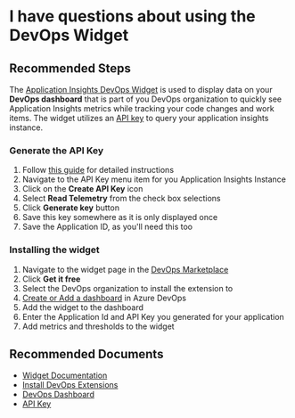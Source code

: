 <properties 
    pageTitle="Application Insights DevOps Widget"
    description="Common solutions to setting up the DevOps Widget"
    service="microsoft.insights"
    resource="components"
    authors="debugthings"
    ms.author="jamdavi"
    articleId="insights-devopswidget"
    displayOrder="202"
    selfHelpType="generic"
    cloudEnvironments="public"
    productPesIds="15693" 
    supportTopicIds="32602222"
 />
 
# I have questions about using the DevOps Widget

## **Recommended Steps**

The [Application Insights DevOps Widget](https://marketplace.visualstudio.com/items?itemName=ms-appinsights.ApplicationInsightsWidgets) is used to display data on your **DevOps dashboard** that is part of you DevOps organization to quickly see Application Insights metrics while tracking your code changes and work items. The widget utilizes an [API key](https://dev.applicationinsights.io/documentation/Authorization/API-key-and-App-ID) to query your application insights instance.

### **Generate the API Key**

1. Follow [this guide](https://dev.applicationinsights.io/documentation/Authorization/API-key-and-App-ID) for detailed instructions
2. Navigate to the API Key menu item for you Application Insights Instance
3. Click on the **Create API Key** icon
4. Select **Read Telemetry** from the check box selections
5. Click **Generate key** button
6. Save this key somewhere as it is only displayed once
7. Save the Application ID, as you'll need this too

### **Installing the widget**

1. Navigate to the widget page in the [DevOps Marketplace](https://marketplace.visualstudio.com/items?itemName=ms-appinsights.ApplicationInsightsWidgets)
2. Click **Get it free**
3. Select the DevOps organization to install the extension to
4. [Create or Add a dashboard](https://docs.microsoft.com/azure/devops/report/dashboards/dashboards?view=azure-devops) in Azure DevOps
5. Add the widget to the dashboard
6. Enter the Application Id and API Key you generated for your application
7. Add metrics and thresholds to the widget

## **Recommended Documents**

* [Widget Documentation](https://marketplace.visualstudio.com/items?itemName=ms-appinsights.ApplicationInsightsWidgets)
* [Install DevOps Extensions](https://docs.microsoft.com/azure/devops/marketplace/install-extension?view=azure-devops)<br>
* [DevOps Dashboard](https://docs.microsoft.com/azure/devops/report/dashboards/dashboards?view=azure-devops)<br>
* [API Key](https://dev.applicationinsights.io/documentation/Authorization/API-key-and-App-ID)

